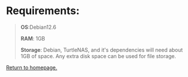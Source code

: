 # Requirements:
> **OS**:Debian12.6
> 
> **RAM**: 1GB
>
> **Storage**: Debian, TurtleNAS, and it's dependencies will need about 1GB of space. Any extra disk space can be used for file storage.

[Return to homepage.](https://github.com/allenc125789/TurtleNAS/blob/main/README.md#install)
